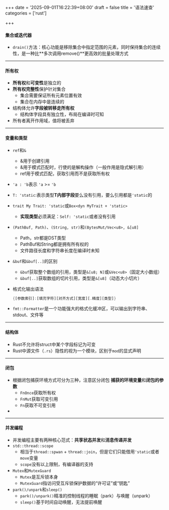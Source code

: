 +++
date = '2025-09-01T16:22:39+08:00'
draft = false
title = '语法速查'
categories = ['rust']

+++

#### 集合或迭代器

* `drain()`方法：核心功能是移除集合中指定范围的元素，同时保持集合的连续性，是一种比**多次调用remove()**更高效的批量处理方式

----------

#### 所有权

* **所有权**和**可变性**是独立的
* **所有权完整性**保护针对集合
  * 集合需要保证所有元素位置有效
  * 集合在内存中是连续的
* 结构体允许**字段被转移走所有权**
  * 结构体字段具有独立性，布局在编译时可知
* 所有者离开作用域，值将被丢弃

-----------

#### 变量和类型

* `ref`和`&`
  * &用于创建引用
  * &用于模式匹配时，行使的是解构操作（一般作用是隐式解引用）
  * ref用于模式匹配，获取引用而不是获取所有权
* `'a : 'b`表示 `'a`  >= `'b`
* `T: 'static`:表示类型**T内部字段**要么没有引用，要么引用都是`'static`的
* `trait My Trait: 'static`或`Box<dyn MyTrait + 'static>`

  * **实现类型**必须满足：`Self: 'static`或者没有引用
* `(PathBuf, Path)`、`(String, str)`和`(BytesMut/Vec<u8>, &[u8]`
  * Path，str都是DST类型
  * PathBuf和String都是拥有所有权的
  * 文件路径长度和字符串长度在编译时未知
* `&buf`和`&buf[..]`的区别
  * `&buf`获取整个数组的引用，类型是`&[u8; N]`或`&Vec<u8>`（固定大小数组）
  * `&buf[..]`获取数组的切片引用，类型是`&[u8]`（动态大小切片）

* 格式化输出语法

  ```rust
  {[参数索引]:[填充字符][对齐方式][宽度][.精度][类型]}
  ```

* `fmt::Formatter`是一个功能强大的格式化缓冲区，可以输出到字符串、stdout、文件等

--------

#### 结构体

* Rust不允许将struct中某个字段标记为可变
* Rust中源文件（`.rs`）隐性的视为一个模块，区别于`mod`的显式声明

----------

#### 闭包

* 根据闭包捕获环境方式可分为三种，注意区分闭包 **捕获的环境变量**和**闭包的参数**
  * `FnOnce`获取所有权
  * `FnMut`获取可变引用
  * `Fn`获取不可变引用
* 

-------------

#### 并发编程

* 并发编程主要有两种核心范式：**共享状态并发**和**消息传递并发**
* `std::thread::scope`
  * 相当于`thread::spwan` + `thread::join`，但是它们只能借用`'static`或者`move`变量
  * `scope`没有以上限制，有编译器的支持
* `Mutex`和`MutexGuard`
  * `Mutex`是互斥锁本身
  * `MutexGuard`指访问受互斥锁保护数据的“许可证”或“钥匙”
* `park()/unpark`和`sleep()`
  * `park()/unpark()`精准的控制线程的睡眠（park）与唤醒（unpark）
  * `sleep()`基于时间自动唤醒，无法提前唤醒
